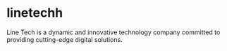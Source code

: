 # linetechh
Line Tech is a dynamic and innovative technology company committed to providing cutting-edge digital solutions.
